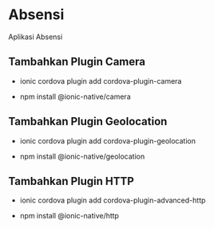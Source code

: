 # Absensi
Aplikasi Absensi

## Tambahkan Plugin Camera

- ionic cordova plugin add cordova-plugin-camera

- npm install @ionic-native/camera

## Tambahkan Plugin Geolocation

- ionic cordova plugin add cordova-plugin-geolocation

- npm install @ionic-native/geolocation

## Tambahkan Plugin HTTP

- ionic cordova plugin add cordova-plugin-advanced-http

- npm install @ionic-native/http
